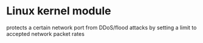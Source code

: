# Linux kernel module

protects a certain network port from DDoS/flood attacks by setting a limit to accepted network packet rates

